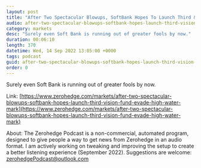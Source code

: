 ```yaml
---
layout: post
title: "After Two Spectacular Blowups, SoftBank Hopes To Launch Third &quot;Vision Fund&quot; To Evade High-Water Mark"
audio: after-two-spectacular-blowups-softbank-hopes-launch-third-vision-fund-evade-high-water-mark-0
category: markets
desc: "Surely even Soft Bank is running out of greater fools by now."
duration: 00:06:10
length: 370
datetime: Wed, 14 Sep 2022 13:05:00 +0000
tags: podcast
guid: after-two-spectacular-blowups-softbank-hopes-launch-third-vision-fund-evade-high-water-mark-0
order: 0
---
```

Surely even Soft Bank is running out of greater fools by now.

Link: [https://www.zerohedge.com/markets/after-two-spectacular-blowups-softbank-hopes-launch-third-vision-fund-evade-high-water-mark](https://www.zerohedge.com/markets/after-two-spectacular-blowups-softbank-hopes-launch-third-vision-fund-evade-high-water-mark)

About: The Zerohedge Podcast is a non-commercial, automated program, designed to give people a way to get news from Zerohedge in an audio format.  I am actively working on tweaking and improving the setup to create a better listening experience (September 2022).  Suggestions are welcome: [zerohedgePodcast@outlook.com](mailto:zerohedgePodcast@outlook.com)